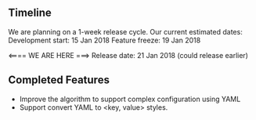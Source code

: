 
## Timeline

We are planning on a 1-week release cycle. Our current estimated dates:
 Development start: 15 Jan 2018
 Feature freeze: 19 Jan 2018
 
 <==== WE ARE HERE ===>
 Release date: 21 Jan 2018 (could release earlier)

## Completed Features

- Improve the algorithm to support complex configuration using YAML
- Support convert YAML to <key, value> styles. 
